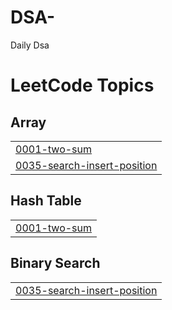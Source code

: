 # DSA-
Daily Dsa 

<!---LeetCode Topics Start-->
# LeetCode Topics
## Array
|  |
| ------- |
| [0001-two-sum](https://github.com/Udaybari324/DSA-/tree/master/0001-two-sum) |
| [0035-search-insert-position](https://github.com/Udaybari324/DSA-/tree/master/0035-search-insert-position) |
## Hash Table
|  |
| ------- |
| [0001-two-sum](https://github.com/Udaybari324/DSA-/tree/master/0001-two-sum) |
## Binary Search
|  |
| ------- |
| [0035-search-insert-position](https://github.com/Udaybari324/DSA-/tree/master/0035-search-insert-position) |
<!---LeetCode Topics End-->